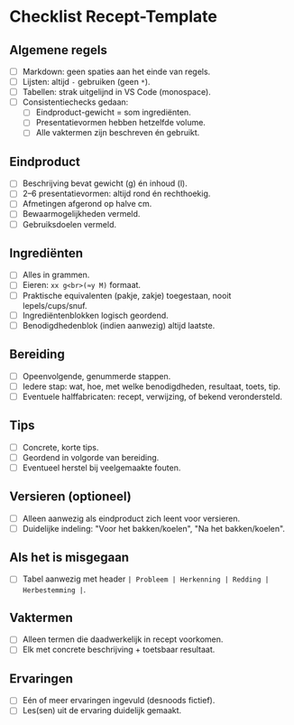 # Checklist Recept-Template

## Algemene regels
- [ ] Markdown: geen spaties aan het einde van regels.  
- [ ] Lijsten: altijd `-` gebruiken (geen `*`).  
- [ ] Tabellen: strak uitgelijnd in VS Code (monospace).  
- [ ] Consistentiechecks gedaan:
  - [ ] Eindproduct-gewicht = som ingrediënten.  
  - [ ] Presentatievormen hebben hetzelfde volume.  
  - [ ] Alle vaktermen zijn beschreven én gebruikt.  

## Eindproduct
- [ ] Beschrijving bevat gewicht (g) én inhoud (l).  
- [ ] 2–6 presentatievormen: altijd rond én rechthoekig.  
- [ ] Afmetingen afgerond op halve cm.  
- [ ] Bewaarmogelijkheden vermeld.  
- [ ] Gebruiksdoelen vermeld.  

## Ingrediënten
- [ ] Alles in grammen.  
- [ ] Eieren: `xx g<br>(≈y M)` formaat.  
- [ ] Praktische equivalenten (pakje, zakje) toegestaan, nooit lepels/cups/snuf.  
- [ ] Ingrediëntenblokken logisch geordend.  
- [ ] Benodigdhedenblok (indien aanwezig) altijd laatste.  

## Bereiding
- [ ] Opeenvolgende, genummerde stappen.  
- [ ] Iedere stap: wat, hoe, met welke benodigdheden, resultaat, toets, tip.  
- [ ] Eventuele halffabricaten: recept, verwijzing, of bekend verondersteld.  

## Tips
- [ ] Concrete, korte tips.  
- [ ] Geordend in volgorde van bereiding.  
- [ ] Eventueel herstel bij veelgemaakte fouten.  

## Versieren (optioneel)
- [ ] Alleen aanwezig als eindproduct zich leent voor versieren.  
- [ ] Duidelijke indeling: "Voor het bakken/koelen", "Na het bakken/koelen".  

## Als het is misgegaan
- [ ] Tabel aanwezig met header `| Probleem | Herkenning | Redding | Herbestemming |`.  

## Vaktermen
- [ ] Alleen termen die daadwerkelijk in recept voorkomen.  
- [ ] Elk met concrete beschrijving + toetsbaar resultaat.  

## Ervaringen
- [ ] Eén of meer ervaringen ingevuld (desnoods fictief).  
- [ ] Les(sen) uit de ervaring duidelijk gemaakt.  
